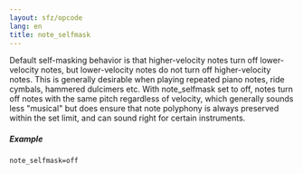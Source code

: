 ```yaml
---
layout: sfz/opcode
lang: en
title: note_selfmask
---
```

Default self-masking behavior is that higher-velocity notes turn off
lower-velocity notes, but lower-velocity notes do not turn off
higher-velocity notes. This is generally desirable when playing repeated
piano notes, ride cymbals, hammered dulcimers etc. With note_selfmask set to off,
notes turn off notes with the same pitch regardless of velocity, which generally
sounds less "musical" but does ensure that note polyphony is always preserved
within the set limit, and can sound right for certain instruments.

##### Example

```
note_selfmask=off
```
